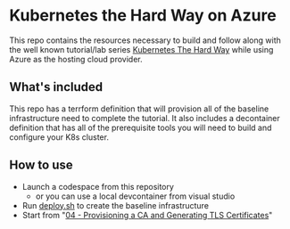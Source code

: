 # Kubernetes the Hard Way on Azure
This repo contains the resources necessary to build and follow along with the well known tutorial/lab series [Kubernetes The Hard Way](https://github.com/kelseyhightower/kubernetes-the-hard-way) while using Azure as the hosting cloud provider.

## What's included
This repo has a terrform definition that will provision all of the baseline infrastructure need to complete the tutorial. It also includes a decontainer definition that has all of the prerequisite tools you will need to build and configure your K8s cluster.

## How to use
* Launch a codespace from this repository
  * or you can use a local devcontainer from visual studio
* Run [deploy.sh](infrastructure/deploy.sh) to create the baseline infrastructure
* Start from "[04 - Provisioning a CA and Generating TLS Certificates](https://github.com/kelseyhightower/kubernetes-the-hard-way/blob/master/docs/04-certificate-authority.md)"
